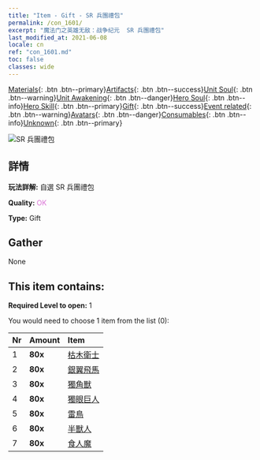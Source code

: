 ```yaml
---
title: "Item - Gift - SR 兵團禮包"
permalink: /con_1601/
excerpt: "魔法门之英雄无敌：战争纪元  SR 兵團禮包"
last_modified_at: 2021-06-08
locale: cn
ref: "con_1601.md"
toc: false
classes: wide
---
```

 [Materials](/ItemsCN/){: .btn .btn--primary}[Artifacts](/ItemsCN/Artifacts/){: .btn .btn--success}[Unit Soul](/ItemsCN/UnitSoul/){: .btn .btn--warning}[Unit Awakening](/ItemsCN/UnitAwakening/){: .btn .btn--danger}[Hero Soul](/ItemsCN/HeroSoul/){: .btn .btn--info}[Hero Skill](/ItemsCN/HeroSkill/){: .btn .btn--primary}[Gift](/ItemsCN/Gift/){: .btn .btn--success}[Event related](/ItemsCN/Events/){: .btn .btn--warning}[Avatars](/ItemsCN/Avatars/){: .btn .btn--danger}[Consumables](/ItemsCN/Consumables/){: .btn .btn--info}[Unknown](/ItemsCN/Unknown/){: .btn .btn--primary}

 ![SR 兵團禮包](/images/t/i_907167.png)

## 詳情
 **玩法詳解:** 自選 SR 兵團禮包

 **Quality:** <span style="color: #DA70D6">OK</span>

 **Type:** Gift

## Gather

  None

## This item contains:

 **Required Level to open:** 1

 You would need to choose 1 item from the list (0):

  | Nr | Amount |     Item    |
  |:---|:-------|:------------|
  | 1 |  **80x** | [枯木衛士](/cn/Items/unt_203/) |  | 
  | 2 |  **80x** | [銀翼飛馬](/cn/Items/unt_202/) |  | 
  | 3 |  **80x** | [獨角獸](/cn/Items/unt_204/) |  | 
  | 4 |  **80x** | [獨眼巨人](/cn/Items/unt_222/) |  | 
  | 5 |  **80x** | [雷鳥](/cn/Items/unt_221/) |  | 
  | 6 |  **80x** | [半獸人](/cn/Items/unt_219/) |  | 
  | 7 |  **80x** | [食人魔](/cn/Items/unt_220/) |  | 
